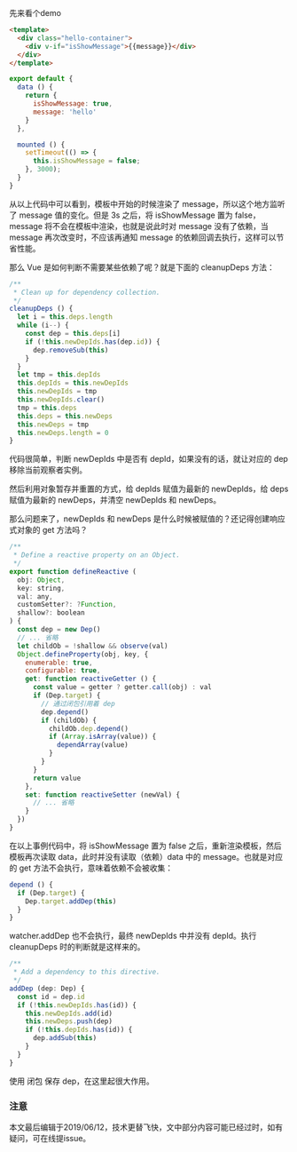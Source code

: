 先来看个demo

``` html
<template>
  <div class="hello-container">
    <div v-if="isShowMessage">{{message}}</div>
  </div>
</template>
```

``` javascript
export default {
  data () {
    return {
      isShowMessage: true,
      message: 'hello'
    }
  },

  mounted () {
    setTimeout(() => {
      this.isShowMessage = false;
    }, 3000);
  }
}
```

从以上代码中可以看到，模板中开始的时候渲染了 message，所以这个地方监听了 message 值的变化。但是 3s 之后，将 isShowMessage 置为 false，message 将不会在模板中渲染，也就是说此时对 message 没有了依赖，当 message 再次改变时，不应该再通知 message 的依赖回调去执行，这样可以节省性能。

那么 Vue 是如何判断不需要某些依赖了呢？就是下面的 cleanupDeps 方法：

``` javascript
/**
 * Clean up for dependency collection.
 */
cleanupDeps () {
  let i = this.deps.length
  while (i--) {
    const dep = this.deps[i]
    if (!this.newDepIds.has(dep.id)) {
      dep.removeSub(this)
    }
  }
  let tmp = this.depIds
  this.depIds = this.newDepIds
  this.newDepIds = tmp
  this.newDepIds.clear()
  tmp = this.deps
  this.deps = this.newDeps
  this.newDeps = tmp
  this.newDeps.length = 0
}
```

代码很简单，判断 newDepIds 中是否有 depId，如果没有的话，就让对应的 dep 移除当前观察者实例。

然后利用对象暂存并重置的方式，给 depIds 赋值为最新的 newDepIds，给 deps 赋值为最新的 newDeps，并清空 newDepIds 和 newDeps。

那么问题来了，newDepIds 和 newDeps 是什么时候被赋值的？还记得创建响应式对象的 get 方法吗？

``` javascript
/**
 * Define a reactive property on an Object.
 */
export function defineReactive (
  obj: Object,
  key: string,
  val: any,
  customSetter?: ?Function,
  shallow?: boolean
) {
  const dep = new Dep()
  // ... 省略
  let childOb = !shallow && observe(val)
  Object.defineProperty(obj, key, {
    enumerable: true,
    configurable: true,
    get: function reactiveGetter () {
      const value = getter ? getter.call(obj) : val
      if (Dep.target) {
        // 通过闭包引用着 dep
        dep.depend()
        if (childOb) {
          childOb.dep.depend()
          if (Array.isArray(value)) {
            dependArray(value)
          }
        }
      }
      return value
    },
    set: function reactiveSetter (newVal) {
      // ... 省略
    }
  })
}
```
在以上事例代码中，将 isShowMessage 置为 false 之后，重新渲染模板，然后模板再次读取 data，此时并没有读取（依赖）data 中的 message。也就是对应的 get 方法不会执行，意味着依赖不会被收集：

``` javascript
depend () {
  if (Dep.target) {
    Dep.target.addDep(this)
  }
}
```
watcher.addDep 也不会执行，最终 newDepIds 中并没有 depId。执行 cleanupDeps 时的判断就是这样来的。

``` javascript
/**
 * Add a dependency to this directive.
 */
addDep (dep: Dep) {
  const id = dep.id
  if (!this.newDepIds.has(id)) {
    this.newDepIds.add(id)
    this.newDeps.push(dep)
    if (!this.depIds.has(id)) {
      dep.addSub(this)
    }
  }
}
```

使用 闭包 保存 dep，在这里起很大作用。

### 注意
本文最后编辑于2019/06/12，技术更替飞快，文中部分内容可能已经过时，如有疑问，可在线提issue。